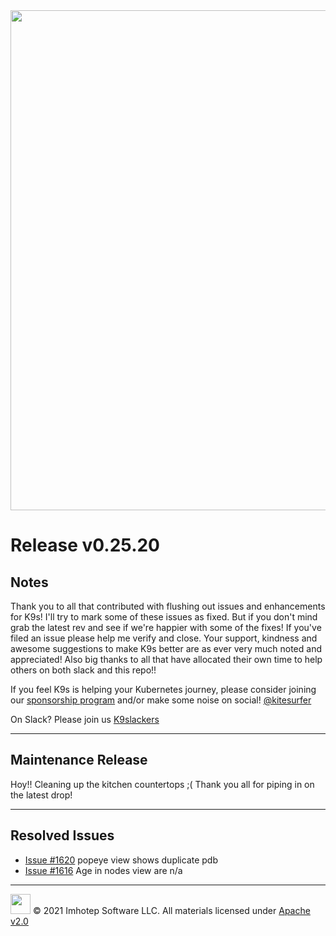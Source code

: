 <img src="https://raw.githubusercontent.com/Ya-hwon/k9s/master/assets/k9s.png" align="center" width="800" height="auto"/>

# Release v0.25.20

## Notes

Thank you to all that contributed with flushing out issues and enhancements for K9s! I'll try to mark some of these issues as fixed. But if you don't mind grab the latest rev and see if we're happier with some of the fixes! If you've filed an issue please help me verify and close. Your support, kindness and awesome suggestions to make K9s better are as ever very much noted and appreciated! Also big thanks to all that have allocated their own time to help others on both slack and this repo!!

If you feel K9s is helping your Kubernetes journey, please consider joining our [sponsorship program](https://github.com/sponsors/derailed) and/or make some noise on social! [@kitesurfer](https://twitter.com/kitesurfer)

On Slack? Please join us [K9slackers](https://join.slack.com/t/k9sers/shared_invite/enQtOTA5MDEyNzI5MTU0LWQ1ZGI3MzliYzZhZWEyNzYxYzA3NjE0YTk1YmFmNzViZjIyNzhkZGI0MmJjYzhlNjdlMGJhYzE2ZGU1NjkyNTM)

---

## Maintenance Release

Hoy!! Cleaning up the kitchen countertops ;( Thank you all for piping in on the latest drop!

---

## Resolved Issues

* [Issue #1620](https://github.com/Ya-hwon/k9s/issues/1620) popeye view shows duplicate pdb
* [Issue #1616](https://github.com/Ya-hwon/k9s/issues/1616) Age in nodes view are n/a

---

<img src="https://raw.githubusercontent.com/Ya-hwon/k9s/master/assets/imhotep_logo.png" width="32" height="auto"/> © 2021 Imhotep Software LLC. All materials licensed under [Apache v2.0](http://www.apache.org/licenses/LICENSE-2.0)
